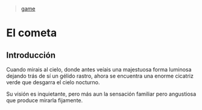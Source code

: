 > [game](../game.md)

# El cometa

## Introducción

Cuando mirais al cielo, donde antes veíais una majestuosa forma luminosa dejando trás de sí un gélido rastro, ahora se encuentra una enorme cicatriz verde que desgarra el cielo nocturno.

Su visión es inquietante, pero más aun la sensación familiar pero angustiosa que produce mirarla fijamente.